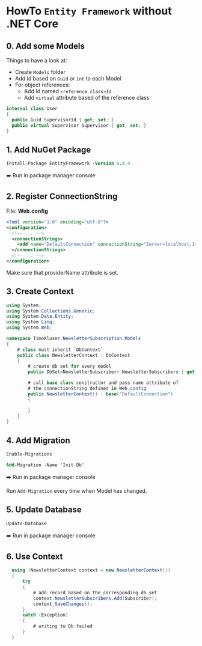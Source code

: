 # HowTo `Entity Framework` without .NET Core

## 0. Add some Models

Things to have a look at:
- Create `Models` folder
- Add Id based on `Guid` or `int` to each Model
- For object references:
  - Add Id named `<reference class>Id`
  - Add `virtual` attribute based of the reference class

```csharp
internal class User 
{
  public Guid SupervisorId { get; set; }
  public virtual Supervisor Supervisor { get; set; }
}
```

## 1. Add NuGet Package

```ps
Install-Package EntityFramework -Version 6.4.4
```

:arrow_right: Run in package manager console

## 2. Register ConnectionString

File: **Web.config**

```xml
<?xml version="1.0" encoding="utf-8"?>
<configuration>
  <!-- ... -->
  <connectionStrings>
    <add name="DefaultConnection" connectionString="Server=localhost,14330;User ID=sa;Password=DEV_1234;Initial Catalog=NewsletterSubs;" providerName="System.Data.SqlClient" />
  </connectionStrings>
  <!-- ... -->
</configuration>
```

Make sure that providerName attribute is set.

## 3. Create Context

```csharp
using System;
using System.Collections.Generic;
using System.Data.Entity;
using System.Linq;
using System.Web;

namespace TimoKluser.NewsletterSubscription.Models
{
    # class must inherit `DbContext`
    public class NewsletterContext : DbContext
    {
        # create db set for every model
        public DbSet<NewsletterSubscriber> NewsletterSubscribers { get; set; }

        # call base class constructor and pass name attribute of 
        # the connectionString defined in Web.config
        public NewsletterContext() : base("DefaultConnection")
        {

        }
    }
}
```

## 4. Add Migration

```ps
Enable-Migrations

Add-Migration -Name 'Init Db'
```

:arrow_right: Run in package manager console

Run `Add-Migration` every time when Model has changed.

## 5. Update Database

```ps
Update-Database
```

:arrow_right: Run in package manager console

## 6. Use Context

```csharp
  using (NewsletterContext context = new NewsletterContext())
  {
      try
      {
          # add record based on the corresponding db set
          context.NewsletterSubscribers.Add(Subscriber);
          context.SaveChanges();
      }
      catch (Exception)
      {
          # writing to Db failed
      }
  }
```
